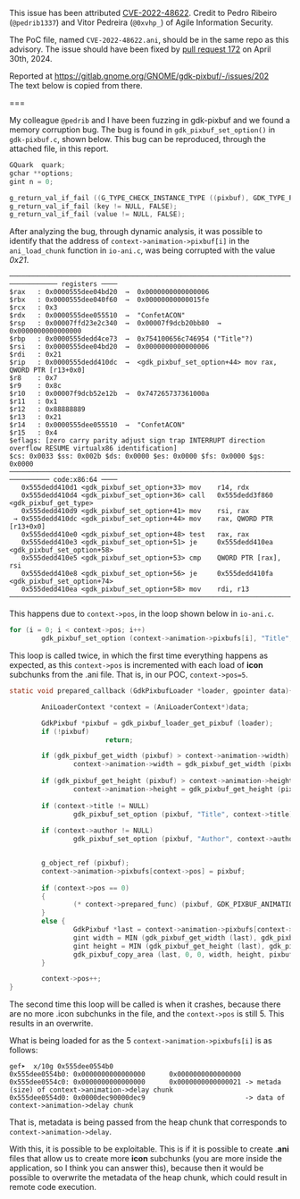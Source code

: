 This issue has been attributed [CVE-2022-48622](https://nvd.nist.gov/vuln/detail/CVE-2022-48622).
Credit to Pedro Ribeiro (`@pedrib1337`) and Vitor Pedreira (`@0xvhp_`) of Agile Information Security.

The PoC file, named `CVE-2022-48622.ani`, should be in the same repo as this advisory.
The issue should have been fixed by [pull request 172](https://gitlab.gnome.org/GNOME/gdk-pixbuf/-/merge_requests/172) on April 30th, 2024.

Reported at https://gitlab.gnome.org/GNOME/gdk-pixbuf/-/issues/202  
The text below is copied from there.  

===

My colleague `@pedrib` and I have been fuzzing in gdk-pixbuf and we found a memory corruption bug.
The bug is found in `gdk_pixbuf_set_option()` in `gdk-pixbuf.c`, shown below. This bug can be reproduced, through the attached file, in this report.

```c
GQuark  quark;
gchar **options;
gint n = 0;

g_return_val_if_fail ((G_TYPE_CHECK_INSTANCE_TYPE ((pixbuf), GDK_TYPE_PIXBUF)), FALSE); /* crash */ 
g_return_val_if_fail (key != NULL, FALSE);
g_return_val_if_fail (value != NULL, FALSE);
```
After analyzing the bug, through dynamic analysis, it was possible to identify that the address of `context->animation->pixbuf[i]` in the `ani_load_chunk` function in `io-ani.c`, was being corrupted with the value *0x21*.

```
────────────────────────────────────────────────────────────────────────────────────────────────────────────────────────────────────────
──────────── registers ────
$rax   : 0x0000555dee04bd20  →  0x0000000000000006
$rbx   : 0x0000555dee040f60  →  0x00000000000015fe
$rcx   : 0x3               
$rdx   : 0x0000555dee055510  →  "ConfetACON"
$rsp   : 0x00007ffd23e2c340  →  0x00007f9dcb20bb80  →  0x0000000000000000
$rbp   : 0x0000555dedd4ce73  →  0x754100656c746954 ("Title"?)
$rsi   : 0x0000555dee04bd20  →  0x0000000000000006
$rdi   : 0x21              
$rip   : 0x0000555dedd410dc  →  <gdk_pixbuf_set_option+44> mov rax, QWORD PTR [r13+0x0]
$r8    : 0x7               
$r9    : 0x8c              
$r10   : 0x00007f9dcb52e12b  →  0x747265737361000a
$r11   : 0x1               
$r12   : 0x88888889        
$r13   : 0x21              
$r14   : 0x0000555dee055510  →  "ConfetACON"
$r15   : 0x4               
$eflags: [zero carry parity adjust sign trap INTERRUPT direction overflow RESUME virtualx86 identification]
$cs: 0x0033 $ss: 0x002b $ds: 0x0000 $es: 0x0000 $fs: 0x0000 $gs: 0x0000 
────────────────────────────────────────────────────────────────────────────────────────────────────────────────────────────────────────
────────── code:x86:64 ────
   0x555dedd410d1 <gdk_pixbuf_set_option+33> mov    r14, rdx
   0x555dedd410d4 <gdk_pixbuf_set_option+36> call   0x555dedd3f860 <gdk_pixbuf_get_type>
   0x555dedd410d9 <gdk_pixbuf_set_option+41> mov    rsi, rax
 → 0x555dedd410dc <gdk_pixbuf_set_option+44> mov    rax, QWORD PTR [r13+0x0]
   0x555dedd410e0 <gdk_pixbuf_set_option+48> test   rax, rax
   0x555dedd410e3 <gdk_pixbuf_set_option+51> je     0x555dedd410ea <gdk_pixbuf_set_option+58>
   0x555dedd410e5 <gdk_pixbuf_set_option+53> cmp    QWORD PTR [rax], rsi
   0x555dedd410e8 <gdk_pixbuf_set_option+56> je     0x555dedd410fa <gdk_pixbuf_set_option+74>
   0x555dedd410ea <gdk_pixbuf_set_option+58> mov    rdi, r13
──────────────────────────────────────────────────────────────────────────────────────────────────────────────────────────────────────────────────────
```

This happens due to `context->pos`, in the loop shown below in `io-ani.c`.

```c
for (i = 0; i < context->pos; i++) 
        gdk_pixbuf_set_option (context->animation->pixbufs[i], "Title", context->title);
```

This loop is called twice, in which the first time everything happens as expected, as this `context->pos` is incremented with each load of **icon** subchunks from the .ani file. That is, in our POC, `context->pos=5`.

```c
static void prepared_callback (GdkPixbufLoader *loader, gpointer data){ 

        AniLoaderContext *context = (AniLoaderContext*)data;

        GdkPixbuf *pixbuf = gdk_pixbuf_loader_get_pixbuf (loader);
        if (!pixbuf)
                        return;

        if (gdk_pixbuf_get_width (pixbuf) > context->animation->width)  
                context->animation->width = gdk_pixbuf_get_width (pixbuf); 
        
        if (gdk_pixbuf_get_height (pixbuf) > context->animation->height) 
                context->animation->height = gdk_pixbuf_get_height (pixbuf); 
        
        if (context->title != NULL) 
                gdk_pixbuf_set_option (pixbuf, "Title", context->title); 
        
        if (context->author != NULL) 
                gdk_pixbuf_set_option (pixbuf, "Author", context->author);


        g_object_ref (pixbuf);
        context->animation->pixbufs[context->pos] = pixbuf; 
        
        if (context->pos == 0) 
        {
                (* context->prepared_func) (pixbuf, GDK_PIXBUF_ANIMATION (context->animation), context->user_data);
        }
        else {
                GdkPixbuf *last = context->animation->pixbufs[context->pos - 1];
                gint width = MIN (gdk_pixbuf_get_width (last), gdk_pixbuf_get_width (pixbuf));
                gint height = MIN (gdk_pixbuf_get_height (last), gdk_pixbuf_get_height (pixbuf));
                gdk_pixbuf_copy_area (last, 0, 0, width, height, pixbuf, 0, 0);
        }

        context->pos++; 
}
```

The second time this loop will be called is when it crashes, because there are no more .icon subchunks in the file, and the `context->pos` is still 5. This results in an overwrite.

What is being loaded for as the 5 `context->animation->pixbufs[i]` is as follows:
```
gef➤  x/10g 0x555dee0554b0
0x555dee0554b0: 0x0000000000000000      0x0000000000000000
0x555dee0554c0: 0x0000000000000000      0x0000000000000021 -> metada (size) of context->animation->delay chunk
0x555dee0554d0: 0x0000dec90000dec9                         -> data of context->animation->delay chunk
```

That is, metadata is being passed from the heap chunk that corresponds to `context->animation->delay`.

With this, it is possible to be exploitable. This is if it is possible to create .**ani** files that allow us to create more **icon** subchunks (you are more inside the application, so I think you can answer this), because then it would be possible to overwrite the metadata of the heap chunk, which could result in remote code execution.

